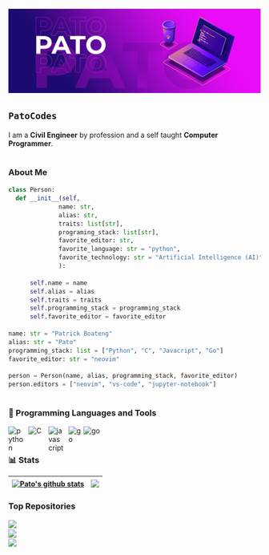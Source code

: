<p align="center">
  <img alt="logo" title="logo" src="assets/logo-twitter.jpg" height="50%">
</p>

## `PatoCodes`

I am a **Civil Engineer** by profession and a self taught **Computer Programmer**.

#

### About Me

```python
class Person:
  def __init__(self,
              name: str,
              alias: str,
              traits: list[str],
              programing_stack: list[str],
              favorite_editor: str,
              favorite_language: str = "python",
              favorite_technology: str = "Artificial Intelligence (AI)"
              ):

      self.name = name
      self.alias = alias
      self.traits = traits
      self.programming_stack = programming_stack
      self.favorite_editor = favorite_editor

name: str = "Patrick Boateng"
alias: str = "Pato"
programming_stack: list = ["Python", "C", "Javacript", "Go"]
favorite_editor: str = "neovim"

person = Person(name, alias, programming_stack, favorite_editor)
person.editors = ["neovim", "vs-code", "jupyter-notebook"]
```

#

### 🧰 Programming Languages and Tools

<img align="left" alt="python" width=30 style="padding-right:10px" src="https://cdn.jsdelivr.net/gh/devicons/devicon/icons/python/python-original.svg" />
<img align="left" alt="C" width=30 style="padding-right:10px" src="https://cdn.jsdelivr.net/gh/devicons/devicon/icons/c/c-original.svg" />
<img align="left" alt="javascript" width=30 style="padding-right:10px" src="https://cdn.jsdelivr.net/gh/devicons/devicon/icons/javascript/javascript-original.svg" />
<img align="left" alt="go" width=30 src="https://cdn.jsdelivr.net/gh/devicons/devicon/icons/go/go-original-wordmark.svg" />
<img align="left" alt="go" width=40 src="https://cdn.jsdelivr.net/gh/devicons/devicon/icons/django/django-plain-wordmark.svg" />
<br />

#

### 📊 Stats

| <a href="#"><img align="center" src="https://github-readme-stats.vercel.app/api?username=Pato546&show_icons=true&include_all_commits=true&theme=dark&hide_border=true" alt="Pato's github stats" /></a> | <a href="#"><img align="center" src="https://github-readme-stats.vercel.app/api/top-langs/?username=Pato546&layout=compact&theme=dark&hide_border=true" /></a> |
| ------------------------------------------------------------------------------------------------------------------------------------------------------------------------------------------------------- | -------------------------------------------------------------------------------------------------------------------------------------------------------------- |

### Top Repositories

<a href="https://github.com/Pato546/machine-learning-visualization">
  <img align="center" src="https://github-readme-stats.vercel.app/api/pin/?username=Pato546&repo=machine-learning-visualization&theme=dark" />
</a>

<br />

<a href="https://github.com/Pato546/data-structures">
  <img align="center" src="https://github-readme-stats.vercel.app/api/pin/?username=Pato546&repo=data-structures&theme=dark" />
</a>

<br />

<a href="https://github.com/Pato546/algorithms">
  <img align="center" src="https://github-readme-stats.vercel.app/api/pin/?username=Pato546&repo=algorithms&theme=dark" />
</a>

<br />

<!--
  Themes Available
  ================
  dark, radical, merko, gruvbox, tokyonight, onedark, cobalt, synthwave, highcontrast, dracula
-->
